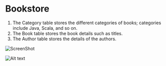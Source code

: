 Bookstore
=========
1. The Category table stores the different categories of books; categories include Java, Scala, and so on.
2. The Book table stores the book details such as titles.
3. The Author table stores the details of the authors.

![ScreenShot](https://avatars0.githubusercontent.com/u/5487100?u=71f6c71e9242c849e07da31ea889e976024b19f8&s=140)

![Alt text](https://avatars0.githubusercontent.com/u/5487100?u=71f6c71e9242c849e07da31ea889e976024b19f8&s=140)
